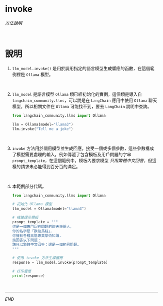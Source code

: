 # invoke

_方法說明_

<br>

# 說明

1. `llm_model.invoke()` 是用於調用指定的語言模型生成響應的函數，在這個範例裡是 `Ollama` 模型。

<br>

2. `llm_model` 是語言模型 `Ollama` 類已經初始化的實例，這個類是導入自 `langchain_community.llms`，可以說是在 `LangChain` 應用中使用 `Ollama` 聊天模型，所以相關文件在 `Ollama` 可能找不到，要去 `LangChain` 說明中查詢。

    ```python
    from langchain_community.llms import Ollama

    llm = Ollama(model="llama3")
    llm.invoke("Tell me a joke")
    ```

<br>

3. `invoke` 方法用於調用模型並生成回應，接受一個或多個參數，這些參數構成了模型需要處理的輸入，例如傳遞了包含模板及用戶問題的字串 `prompt_template`，在這個範例中，模板內要求模型 _只用繁體中文回答_，但這樣的請求未必能得到百分百的滿足。

<br>

4. 本範例部分代碼。

    ```python
    from langchain_community.llms import Ollama

    # 初始化 Ollama 模型
    llm_model = Ollama(model="llama3")

    # 構建提示模板
    prompt_template = """
    你是一個專門回答問題的聊天機器人，
    你的名字是「歐拉馬柱」，
    你擁有各種高階專業學術知識，
    請回答以下問題：
    請只以繁體中文回答：這是一個範例問題。
    """

    # 使用 invoke 方法生成響應
    response = llm_model.invoke(prompt_template)

    # 打印響應
    print(response)
    ```

<br>

___

_END_